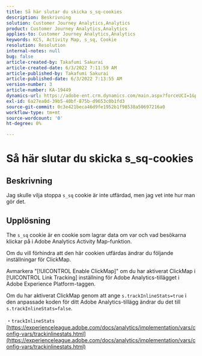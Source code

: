 ```yaml
---
title: Så här slutar du skicka s_sq-cookies
description: Beskrivning
solution: Customer Journey Analytics,Analytics
product: Customer Journey Analytics,Analytics
applies-to: Customer Journey Analytics,Analytics
keywords: KCS, Activity Map, s_sq, Cookie
resolution: Resolution
internal-notes: null
bug: false
article-created-by: Takafumi Sakurai
article-created-date: 6/3/2022 7:11:59 AM
article-published-by: Takafumi Sakurai
article-published-date: 6/3/2022 7:13:55 AM
version-number: 3
article-number: KA-19449
dynamics-url: https://adobe-ent.crm.dynamics.com/main.aspx?forceUCI=1&pagetype=entityrecord&etn=knowledgearticle&id=57f2b672-0ce3-ec11-bb3d-000d3a33d4a1
exl-id: 6a27ea0d-39b5-40bf-875b-d9653c0b1fd3
source-git-commit: 0c3e421beca46d9fe1952b1f98538a50697216a0
workflow-type: tm+mt
source-wordcount: '0'
ht-degree: 0%

---
```


# Så här slutar du skicka s_sq-cookies

## Beskrivning

Jag skulle vilja stoppa `s_sq` cookie är inte utfärdad, men jag vet inte hur man gör det.

## Upplösning


The `s_sq` cookie är en cookie som lagrar data om var och vad besökarna klickar på i Adobe Analytics Activity Map-funktion.

Om du vill förhindra att den här cookien utfärdas ändrar du följande inställningar för ClickMap.

Avmarkera &quot;[!UICONTROL Enable ClickMap]&quot; om du har aktiverat ClickMap i [!UICONTROL Link Tracking] inställning för Adobe Analytics-tillägget i Adobe Experience Platform-taggen.

Om du har aktiverat ClickMap genom att ange `s.trackInlineStats=true` i den anpassade koden för ditt Adobe Analytics-tillägg ändrar du det till `s.trackInlineStats=false`.

・`trackInlineStats`
[https://experienceleague.adobe.com/docs/analytics/implementation/vars/config-vars/trackinlinestats.html](https://experienceleague.adobe.com/docs/analytics/implementation/vars/config-vars/trackinlinestats.html)
